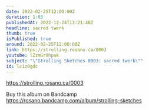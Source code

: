 ```yaml
---
date: 2022-02-25T12:00:00Z
duration: 1:03
publishedAt: 2022-12-24T13:21:48Z
headline: sacred twerk
thumb: true
isPublished: true
around: 2022-02-25T12:00:00Z
link: https://strolling.rosano.ca/0003
youtube: lZzmGr0hpuk
subject: "\"Strolling Sketches 0003: sacred twerk\""
id: lc1z0gdc
---
```

https://strolling.rosano.ca/0003

Buy this album on Bandcamp https://rosano.bandcamp.com/album/strolling-sketches
